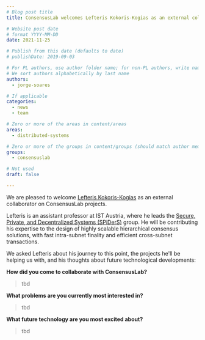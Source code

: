 ```yaml
---
# Blog post title
title: ConsensusLab welcomes Lefteris Kokoris-Kogias as an external collaborator

# Website post date
# format YYYY-MM-DD
date: 2021-11-25

# Publish from this date (defaults to date)
# publishDate: 2019-09-03

# For PL authors, use author folder name; for non-PL authors, write name as in paper within ""
# We sort authors alphabetically by last name
authors:
  - jorge-soares

# If applicable
categories:
  - news
  - team

# Zero or more of the areas in content/areas
areas:
  - distributed-systems

# Zero or more of the groups in content/groups (should match author membership)
groups:
  - consensuslab

# Not used
draft: false

---
```


We are pleased to welcome [Lefteris Kokoris-Kogias](https://lefteriskk.github.io/) as an external collaborator on ConsensusLab projects.

Lefteris is an assistant professor at IST Austria, where he leads the [Secure, Private, and Decentralized Systems (SPiDerS)](https://ist.ac.at/en/research/kokoris-group/) group. He will be contributing his expertise to the design of highly scalable hierarchical consensus solutions, with fast intra-subnet finality and efficient cross-subnet transactions.

We asked Lefteris about his journey to this point, the projects he'll be helping us with, and his thoughts about future technological developments:

**How did you come to collaborate with ConsensusLab?**
> tbd

**What problems are you currently most interested in?**
> tbd

**What future technology are you most excited about?**
> tbd

